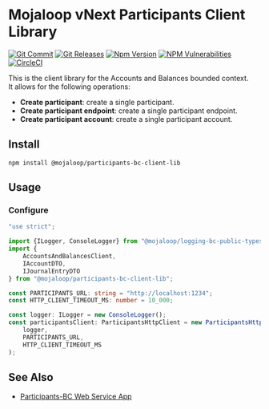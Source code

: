 # Mojaloop vNext Participants Client Library

[![Git Commit](https://img.shields.io/github/last-commit/mojaloop/participants-bc.svg?style=flat)](https://github.com/mojaloop/participants-bc/commits/master)
[![Git Releases](https://img.shields.io/github/release/mojaloop/participants-bc.svg?style=flat)](https://github.com/mojaloop/participants-bc/releases)
[![Npm Version](https://img.shields.io/npm/v/@mojaloop/participants-bc-client-lib.svg?style=flat)](https://www.npmjs.com/package/@mojaloop/participants-bc-client-lib)
[![NPM Vulnerabilities](https://img.shields.io/snyk/vulnerabilities/npm/@mojaloop/participants-bc-client-lib.svg?style=flat)](https://www.npmjs.com/package/@mojaloop/participants-bc-client-lib)
[![CircleCI](https://circleci.com/gh/mojaloop/participants-bc.svg?style=svg)](https://circleci.com/gh/mojaloop/participants-bc)

This is the client library for the Accounts and Balances bounded context.  
It allows for the following operations:
- **Create participant**: create a single participant.
- **Create participant endpoint**: create a single participant endpoint.
- **Create participant account**: create a single participant account.

## Install
```
npm install @mojaloop/participants-bc-client-lib
```

## Usage

### Configure
```typescript
"use strict";

import {ILogger, ConsoleLogger} from "@mojaloop/logging-bc-public-types-lib";
import {
    AccountsAndBalancesClient,
    IAccountDTO,
    IJournalEntryDTO
} from "@mojaloop/participants-bc-client-lib";

const PARTICIPANTS_URL: string = "http://localhost:1234";
const HTTP_CLIENT_TIMEOUT_MS: number = 10_000;

const logger: ILogger = new ConsoleLogger();
const participantsClient: ParticipantsHttpClient = new ParticipantsHttpClient(
    logger,
    PARTICIPANTS_URL,
    HTTP_CLIENT_TIMEOUT_MS
);
```



## See Also

- [Participants-BC Web Service App](https://github.com/mojaloop/participants-bc/tree/main/packagtes/participants-svc)
